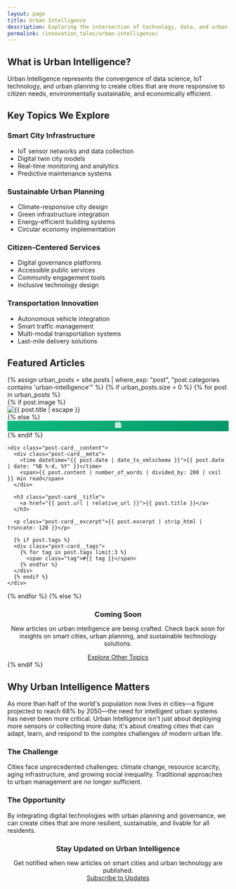 ```yaml
---
layout: page
title: Urban Intelligence
description: Exploring the intersection of technology, data, and urban environments to create smarter, more sustainable cities.
permalink: /innovation_tales/urban-intelligence/
---
```


## What is Urban Intelligence?

Urban Intelligence represents the convergence of data science, IoT technology, and urban planning to create cities that are more responsive to citizen needs, environmentally sustainable, and economically efficient.

## Key Topics We Explore

### Smart City Infrastructure
- IoT sensor networks and data collection
- Digital twin city models
- Real-time monitoring and analytics
- Predictive maintenance systems

### Sustainable Urban Planning
- Climate-responsive city design
- Green infrastructure integration
- Energy-efficient building systems
- Circular economy implementation

### Citizen-Centered Services
- Digital governance platforms
- Accessible public services
- Community engagement tools
- Inclusive technology design

### Transportation Innovation
- Autonomous vehicle integration
- Smart traffic management
- Multi-modal transportation systems
- Last-mile delivery solutions

## Featured Articles

<div class="card-grid" style="margin-top: var(--space-8);">
{% assign urban_posts = site.posts | where_exp: "post", "post.categories contains 'urban-intelligence'" %}
{% if urban_posts.size > 0 %}
  {% for post in urban_posts %}
  <div class="post-card">
    {% if post.image %}
    <div class="post-card__image">
      <img src="{{ post.image | relative_url }}" alt="{{ post.title | escape }}" loading="lazy">
    </div>
    {% else %}
    <div class="post-card__image" style="background: linear-gradient(135deg, #10b981, #059669); display: flex; align-items: center; justify-content: center; color: white; font-size: var(--text-2xl);">
      🏙️
    </div>
    {% endif %}
    
    <div class="post-card__content">
      <div class="post-card__meta">
        <time datetime="{{ post.date | date_to_xmlschema }}">{{ post.date | date: "%B %-d, %Y" }}</time>
        <span>{{ post.content | number_of_words | divided_by: 200 | ceil }} min read</span>
      </div>
      
      <h3 class="post-card__title">
        <a href="{{ post.url | relative_url }}">{{ post.title }}</a>
      </h3>
      
      <p class="post-card__excerpt">{{ post.excerpt | strip_html | truncate: 120 }}</p>
      
      {% if post.tags %}
      <div class="post-card__tags">
        {% for tag in post.tags limit:3 %}
          <span class="tag">#{{ tag }}</span>
        {% endfor %}
      </div>
      {% endif %}
    </div>
  </div>
  {% endfor %}
{% else %}
  <div class="card" style="text-align: center; padding: var(--space-12);">
    <h3 style="color: var(--color-text-secondary); margin-bottom: var(--space-4);">Coming Soon</h3>
    <p style="color: var(--color-text-muted);">New articles on urban intelligence are being crafted. Check back soon for insights on smart cities, urban planning, and sustainable technology solutions.</p>
    <a href="{{ '/' | relative_url }}" class="btn btn--outline" style="margin-top: var(--space-6);">Explore Other Topics</a>
  </div>
{% endif %}
</div>

## Why Urban Intelligence Matters

As more than half of the world's population now lives in cities—a figure projected to reach 68% by 2050—the need for intelligent urban systems has never been more critical. Urban Intelligence isn't just about deploying more sensors or collecting more data; it's about creating cities that can adapt, learn, and respond to the complex challenges of modern urban life.

### The Challenge
Cities face unprecedented challenges: climate change, resource scarcity, aging infrastructure, and growing social inequality. Traditional approaches to urban management are no longer sufficient.

### The Opportunity  
By integrating digital technologies with urban planning and governance, we can create cities that are more resilient, sustainable, and livable for all residents.

<div style="background: var(--color-bg-secondary); padding: var(--space-8); border-radius: var(--radius-xl); margin: var(--space-12) 0; text-align: center;">
  <h3 style="margin-bottom: var(--space-4);">Stay Updated on Urban Intelligence</h3>
  <p style="color: var(--color-text-secondary); margin-bottom: var(--space-6);">Get notified when new articles on smart cities and urban technology are published.</p>
  <a href="{{ '/contact/' | relative_url }}" class="btn btn--primary">Subscribe to Updates</a>
</div>
